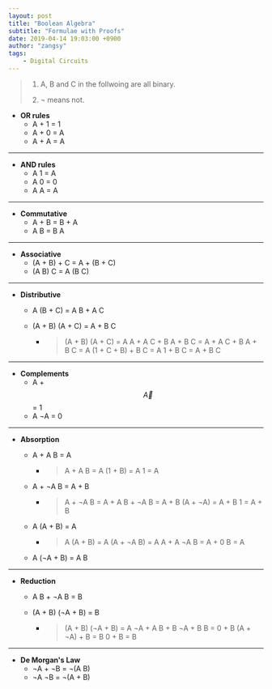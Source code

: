 ```yaml
---
layout: post
title: "Boolean Algebra"
subtitle: "Formulae with Proofs"
date: 2019-04-14 19:03:00 +0900
author: "zangsy"
tags:
    - Digital Circuits
---
```


> 1. A, B and C in the follwoing are all binary.
>
> 2. ¬ means not.



- **OR rules**
  - A + 1 = 1​
  - A + 0 = A​
  - A + A = A

---

- **AND rules**
  - A 1 = A​
  - A 0 = 0
  - A A = A

---

- **Commutative**
  - A + B = B + A​
  - A B = B A

---

* **Associative**
  * (A + B) + C = A + (B + C)​
  * (A B) C = A (B C)​

---

* **Distributive**

  * A (B + C) = A B + A C​

  * (A + B) (A + C) = A + B C​

    * > (A + B) (A + C) = A A + A C + B A + B C = A + A C + B A + B C = A (1 + C + B) + B C = A 1 + B C = A + B C

---

* **Complements**
  * A + $$\vec{A}$$ = 1
  * A ¬A = 0​

---

* **Absorption**

  * A + A B = A

    * > A + A B = A (1 + B) = A 1 = A​

  * A + ¬A B = A + B​

    * > A + ¬A B = A + A B + ¬A B = A + B (A + ¬A) = A + B 1 = A + B​

  * A (A + B) = A​

    * >A (A + B) = A (A + ¬A B) = A A + A ¬A B = A + 0 B = A​

  * A (¬A + B) = A B​

---

* **Reduction**

  * A B + ¬A B = B​	

  * (A + B) (¬A + B) = B​

    * > (A + B) (¬A + B) = A ¬A + A B + B ¬A + B B = 0 + B (A + ¬A) + B = B 0 + B = B​

---

* **De Morgan's Law**
  * ¬A + ¬B = ¬(A B)
  * ¬A ¬B = ¬(A + B)